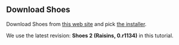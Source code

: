 Download Shoes
--------------

Download Shoes from [this web site](http://shoooes.net/downloads/) and pick [the installer](http://help.shoooes.net/Introducing.html).

We use the latest revision: **Shoes 2 (Raisins, 0.r1134)** in this tutorial.
